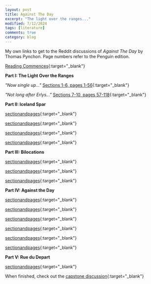 ```yaml
---
layout: post
title: Against The Day
excerpt: "The light over the ranges..."
modified: 7/12/2024
tags: [literature]
comments: true
category: blog
---
```


My own links to get to the Reddit discussions of _Against The Day_ by Thomas Pynchon. Page numbers refer to the Penguin edition.

[Reading Commences](https://www.reddit.com/r/ThomasPynchon/comments/r2o2pk/against_the_day_group_read_week_1_reading/?sort=top/){:target="\_blank"}

**Part I: The Light Over the Ranges**

*"Now single up..."*
[Sections 1-6, pages 1-56](https://www.reddit.com/r/ThomasPynchon/comments/r7yjzd/against_the_day_group_read_week_2_sections_16/?sort=top/){:target="\_blank"}

*"Not long after Erlys..."*
[Sections 7-10, pages 57-118](https://www.reddit.com/r/ThomasPynchon/comments/rf38nu/against_the_day_group_read_week_3_sections_710/?sort=top/){:target="\_blank"}

**Part II: Iceland Spar**


[sectionandpages](linkhere){:target="\_blank"}

[sectionandpages](linkhere){:target="\_blank"}

[sectionandpages](linkhere){:target="\_blank"}

[sectionandpages](linkhere){:target="\_blank"}


**Part III: Bilocations**

[sectionandpages](linkhere){:target="\_blank"}

[sectionandpages](linkhere){:target="\_blank"}

[sectionandpages](linkhere){:target="\_blank"}

**Part IV: Against the Day**

[sectionandpages](linkhere){:target="\_blank"}

[sectionandpages](linkhere){:target="\_blank"}

[sectionandpages](linkhere){:target="\_blank"}

[sectionandpages](linkhere){:target="\_blank"}

[sectionandpages](linkhere){:target="\_blank"}

[sectionandpages](linkhere){:target="\_blank"}

**Part V: Rue du Depart**

[sectionandpages](linkhere){:target="\_blank"}

When finished, check out the [capstone discussion](linkhere){:target="\_blank"}